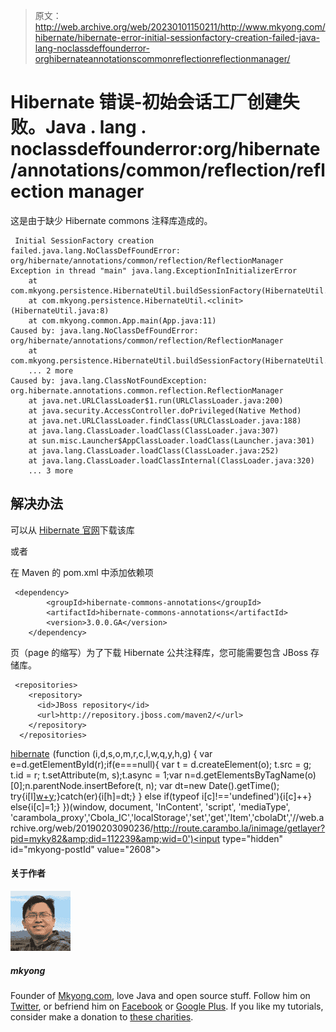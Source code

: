 > 原文：<http://web.archive.org/web/20230101150211/http://www.mkyong.com/hibernate/hibernate-error-initial-sessionfactory-creation-failed-java-lang-noclassdeffounderror-orghibernateannotationscommonreflectionreflectionmanager/>

# Hibernate 错误-初始会话工厂创建失败。Java . lang . noclassdeffounderror:org/hibernate/annotations/common/reflection/reflection manager

这是由于缺少 Hibernate commons 注释库造成的。

```
 Initial SessionFactory creation failed.java.lang.NoClassDefFoundError: 
org/hibernate/annotations/common/reflection/ReflectionManager
Exception in thread "main" java.lang.ExceptionInInitializerError
	at com.mkyong.persistence.HibernateUtil.buildSessionFactory(HibernateUtil.java:19)
	at com.mkyong.persistence.HibernateUtil.<clinit>(HibernateUtil.java:8)
	at com.mkyong.common.App.main(App.java:11)
Caused by: java.lang.NoClassDefFoundError: org/hibernate/annotations/common/reflection/ReflectionManager
	at com.mkyong.persistence.HibernateUtil.buildSessionFactory(HibernateUtil.java:13)
	... 2 more
Caused by: java.lang.ClassNotFoundException: org.hibernate.annotations.common.reflection.ReflectionManager
	at java.net.URLClassLoader$1.run(URLClassLoader.java:200)
	at java.security.AccessController.doPrivileged(Native Method)
	at java.net.URLClassLoader.findClass(URLClassLoader.java:188)
	at java.lang.ClassLoader.loadClass(ClassLoader.java:307)
	at sun.misc.Launcher$AppClassLoader.loadClass(Launcher.java:301)
	at java.lang.ClassLoader.loadClass(ClassLoader.java:252)
	at java.lang.ClassLoader.loadClassInternal(ClassLoader.java:320)
	... 3 more 
```

## 解决办法

可以从 [Hibernate 官网](http://web.archive.org/web/20190203090236/https://www.hibernate.org/397.html)下载该库

或者

在 Maven 的 pom.xml 中添加依赖项

```
 <dependency>
		<groupId>hibernate-commons-annotations</groupId>
		<artifactId>hibernate-commons-annotations</artifactId>
		<version>3.0.0.GA</version>
	</dependency> 
```

页（page 的缩写）为了下载 Hibernate 公共注释库，您可能需要包含 JBoss 存储库。

```
 <repositories>
    <repository>
      <id>JBoss repository</id>
      <url>http://repository.jboss.com/maven2/</url>
    </repository>
  </repositories> 
```

[hibernate](http://web.archive.org/web/20190203090236/http://www.mkyong.com/tag/hibernate/)![](img/a44e0c4cd1af68763851a86acaf70cd0.png) (function (i,d,s,o,m,r,c,l,w,q,y,h,g) { var e=d.getElementById(r);if(e===null){ var t = d.createElement(o); t.src = g; t.id = r; t.setAttribute(m, s);t.async = 1;var n=d.getElementsByTagName(o)[0];n.parentNode.insertBefore(t, n); var dt=new Date().getTime(); try{i[l][w+y](h,i[l][q+y](h)+'&amp;'+dt);}catch(er){i[h]=dt;} } else if(typeof i[c]!=='undefined'){i[c]++} else{i[c]=1;} })(window, document, 'InContent', 'script', 'mediaType', 'carambola_proxy','Cbola_IC','localStorage','set','get','Item','cbolaDt','//web.archive.org/web/20190203090236/http://route.carambo.la/inimage/getlayer?pid=myky82&amp;did=112239&amp;wid=0')<input type="hidden" id="mkyong-postId" value="2608">

#### 关于作者

![author image](img/9519b4ce47e49370c1f7c51975a29938.png)

##### mkyong

Founder of [Mkyong.com](http://web.archive.org/web/20190203090236/http://mkyong.com/), love Java and open source stuff. Follow him on [Twitter](http://web.archive.org/web/20190203090236/https://twitter.com/mkyong), or befriend him on [Facebook](http://web.archive.org/web/20190203090236/http://www.facebook.com/java.tutorial) or [Google Plus](http://web.archive.org/web/20190203090236/https://plus.google.com/110948163568945735692?rel=author). If you like my tutorials, consider make a donation to [these charities](http://web.archive.org/web/20190203090236/http://www.mkyong.com/blog/donate-to-charity/).